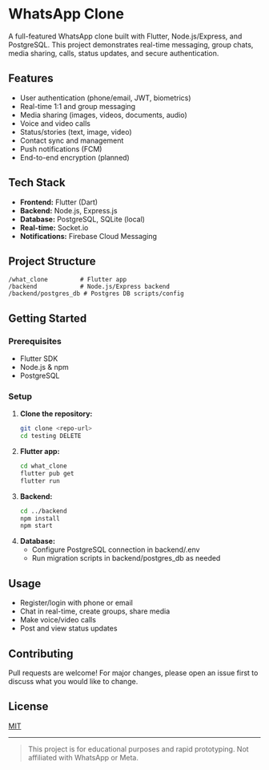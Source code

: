 # WhatsApp Clone

A full-featured WhatsApp clone built with Flutter, Node.js/Express, and PostgreSQL. This project demonstrates real-time messaging, group chats, media sharing, calls, status updates, and secure authentication.

## Features
- User authentication (phone/email, JWT, biometrics)
- Real-time 1:1 and group messaging
- Media sharing (images, videos, documents, audio)
- Voice and video calls
- Status/stories (text, image, video)
- Contact sync and management
- Push notifications (FCM)
- End-to-end encryption (planned)

## Tech Stack
- **Frontend:** Flutter (Dart)
- **Backend:** Node.js, Express.js
- **Database:** PostgreSQL, SQLite (local)
- **Real-time:** Socket.io
- **Notifications:** Firebase Cloud Messaging

## Project Structure
```
/what_clone         # Flutter app
/backend            # Node.js/Express backend
/backend/postgres_db # Postgres DB scripts/config
```

## Getting Started

### Prerequisites
- Flutter SDK
- Node.js & npm
- PostgreSQL

### Setup
1. **Clone the repository:**
   ```sh
   git clone <repo-url>
   cd testing DELETE
   ```
2. **Flutter app:**
   ```sh
   cd what_clone
   flutter pub get
   flutter run
   ```
3. **Backend:**
   ```sh
   cd ../backend
   npm install
   npm start
   ```
4. **Database:**
   - Configure PostgreSQL connection in backend/.env
   - Run migration scripts in backend/postgres_db as needed

## Usage
- Register/login with phone or email
- Chat in real-time, create groups, share media
- Make voice/video calls
- Post and view status updates

## Contributing
Pull requests are welcome! For major changes, please open an issue first to discuss what you would like to change.

## License
[MIT](LICENSE)

---

> This project is for educational purposes and rapid prototyping. Not affiliated with WhatsApp or Meta. 